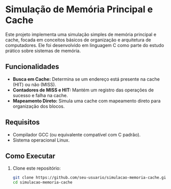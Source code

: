 # Simulação de Memória Principal e Cache

Este projeto implementa uma simulação simples de memória principal e cache, focada em conceitos básicos de organização e arquitetura de computadores. Ele foi desenvolvido em linguagem C como parte do estudo prático sobre sistemas de memória.

## Funcionalidades

- **Busca em Cache:** Determina se um endereço está presente na cache (HIT) ou não (MISS).
- **Contadores de MISS e HIT:** Mantém um registro das operações de sucesso e falha na cache.
- **Mapeamento Direto:** Simula uma cache com mapeamento direto para organização dos blocos.

## Requisitos

- Compilador GCC (ou equivalente compatível com C padrão).
- Sistema operacional Linux.

## Como Executar

1. Clone este repositório:
   ```bash
   git clone https://github.com/seu-usuario/simulacao-memoria-cache.git
   cd simulacao-memoria-cache
